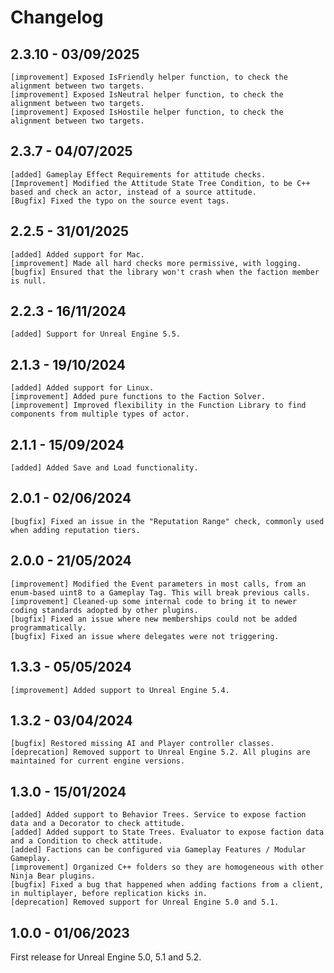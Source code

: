 # Changelog
<primary-label ref="factions"/>

## 2.3.10 - 03/09/2025
```
[improvement] Exposed IsFriendly helper function, to check the alignment between two targets.
[improvement] Exposed IsNeutral helper function, to check the alignment between two targets.
[improvement] Exposed IsHostile helper function, to check the alignment between two targets.
```

## 2.3.7 - 04/07/2025
```
[added] Gameplay Effect Requirements for attitude checks.
[Improvement] Modified the Attitude State Tree Condition, to be C++ based and check an actor, instead of a source attitude.
[Bugfix] Fixed the typo on the source event tags.
```

## 2.2.5 - 31/01/2025
```
[added] Added support for Mac.
[improvement] Made all hard checks more permissive, with logging.
[bugfix] Ensured that the library won't crash when the faction member is null.
```

## 2.2.3 - 16/11/2024
```
[added] Support for Unreal Engine 5.5.
```

## 2.1.3 - 19/10/2024
```
[added] Added support for Linux.
[improvement] Added pure functions to the Faction Solver.
[improvement] Improved flexibility in the Function Library to find components from multiple types of actor.
```

## 2.1.1 - 15/09/2024
```
[added] Added Save and Load functionality.
```

## 2.0.1 - 02/06/2024
```
[bugfix] Fixed an issue in the "Reputation Range" check, commonly used when adding reputation tiers.
```

## 2.0.0 - 21/05/2024
```
[improvement] Modified the Event parameters in most calls, from an enum-based uint8 to a Gameplay Tag. This will break previous calls.
[improvement] Cleaned-up some internal code to bring it to newer coding standards adopted by other plugins.
[bugfix] Fixed an issue where new memberships could not be added programmatically.
[bugfix] Fixed an issue where delegates were not triggering.
```

## 1.3.3 - 05/05/2024
```
[improvement] Added support to Unreal Engine 5.4.
```

## 1.3.2 - 03/04/2024
```
[bugfix] Restored missing AI and Player controller classes.
[deprecation] Removed support to Unreal Engine 5.2. All plugins are maintained for current engine versions.
```

## 1.3.0 - 15/01/2024
```
[added] Added support to Behavior Trees. Service to expose faction data and a Decorator to check attitude.
[added] Added support to State Trees. Evaluator to expose faction data and a Condition to check attitude.
[added] Factions can be configured via Gameplay Features / Modular Gameplay.
[improvement] Organized C++ folders so they are homogeneous with other Ninja Bear plugins.
[bugfix] Fixed a bug that happened when adding factions from a client, in multiplayer, before replication kicks in.
[deprecation] Removed support for Unreal Engine 5.0 and 5.1.
```

## 1.0.0 - 01/06/2023
First release for Unreal Engine 5.0, 5.1 and 5.2.